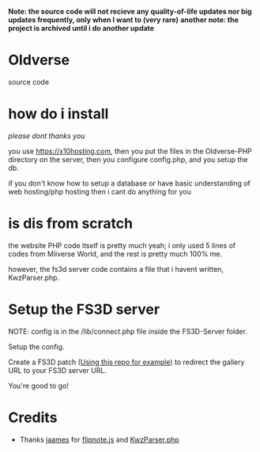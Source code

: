 **Note: the source code will not recieve any quality-of-life updates nor big updates frequently, only when I want to (very rare)**
**another note: the project is archived until i do another update**
# Oldverse
source code
# how do i install
_please dont thanks you_

you use https://x10hosting.com, then you put the files in the Oldverse-PHP directory on the server, then you configure config.php, and you setup the db.

if you don't know how to setup a database or have basic understanding of web hosting/php hosting then i cant do anything for you
# is dis from scratch
the website PHP code itself is pretty much yeah; i only used 5 lines of codes from Miiverse World, and the rest is pretty much 100% me.

however, the fs3d server code contains a file that i havent written, KwzParser.php.
# Setup the FS3D server
NOTE: config is in the /lib/connect.php file inside the FS3D-Server folder.

Setup the config.

Create a FS3D patch (<a href="https://github.com/Rix565/oldverse-fs3d-patch-tool">Using this repo for example</a>) to redirect the gallery URL to your FS3D server URL.

You're good to go!
# Credits
- Thanks <a href="https://github.com/jaames">jaames</a> for <a href="https://github.com/jaames/flipnote.js">flipnote.js</a> and <a href="https://gist.github.com/jaames/69af90df7a51b56ba04826bd7660420d">KwzParser.php</a>
